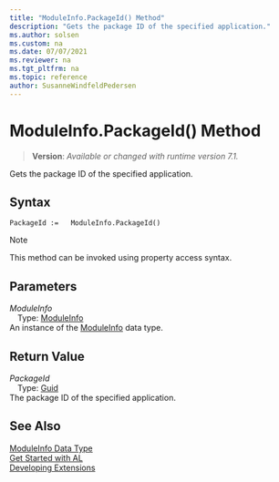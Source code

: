 ```yaml
---
title: "ModuleInfo.PackageId() Method"
description: "Gets the package ID of the specified application."
ms.author: solsen
ms.custom: na
ms.date: 07/07/2021
ms.reviewer: na
ms.tgt_pltfrm: na
ms.topic: reference
author: SusanneWindfeldPedersen
---
```

[//]: # (START>DO_NOT_EDIT)
[//]: # (IMPORTANT:Do not edit any of the content between here and the END>DO_NOT_EDIT.)
[//]: # (Any modifications should be made in the .xml files in the ModernDev repo.)
# ModuleInfo.PackageId() Method
> **Version**: _Available or changed with runtime version 7.1._

Gets the package ID of the specified application.


## Syntax
```AL
PackageId :=   ModuleInfo.PackageId()
```
> [!NOTE]
> This method can be invoked using property access syntax.

## Parameters
*ModuleInfo*  
&emsp;Type: [ModuleInfo](moduleinfo-data-type.md)  
An instance of the [ModuleInfo](moduleinfo-data-type.md) data type.  

## Return Value
*PackageId*  
&emsp;Type: [Guid](../guid/guid-data-type.md)  
The package ID of the specified application.


[//]: # (IMPORTANT: END>DO_NOT_EDIT)
## See Also
[ModuleInfo Data Type](moduleinfo-data-type.md)  
[Get Started with AL](../../../developer/devenv-get-started.md)  
[Developing Extensions](../../devenv-dev-overview.md)